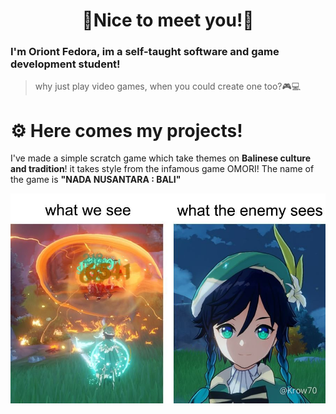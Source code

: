 <div align="center">
<h1> 🌟Nice to meet you!🌟 </h1>
</div>

### I'm Oriont Fedora, im a self-taught software and game development student!
> why just play video games, when you could create one too?🎮💻
# ⚙️ Here comes my projects!

I've made a simple scratch game which take themes on **Balinese culture and tradition**! it takes style from the infamous game OMORI! The name of the game is **"NADA NUSANTARA : BALI"**

<div align="center">

[![My scratch project](https://raw.githubusercontent.com/OriontDev/OriontDev/refs/heads/main/Images/image2.jpg)](https://scratch.mit.edu/projects/1098043166)

</div>
